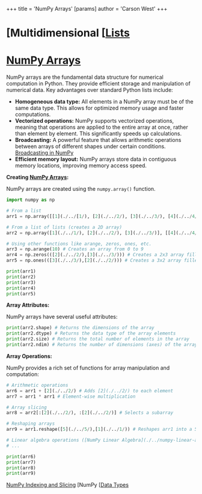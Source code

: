 +++
 title = 'NumPy Arrays'
[params]
	author = 'Carson West'
+++
# [Multidimensional [[Lists](./../multidimensional-[[lists/)
# [NumPy Arrays](./../numpy-arrays/) 
NumPy arrays are the fundamental data structure for numerical computation in Python.  They provide efficient storage and manipulation of numerical data.  Key advantages over standard Python lists include:

* **Homogeneous data type:** All elements in a NumPy array must be of the same data type. This allows for optimized memory usage and faster computations.
* **Vectorized operations:** NumPy supports vectorized operations, meaning that operations are applied to the entire array at once, rather than element by element. This significantly speeds up calculations.
* **Broadcasting:**  A powerful feature that allows arithmetic operations between arrays of different shapes under certain conditions. [Broadcasting in NumPy](./../broadcasting-in-numpy/)
* **Efficient memory layout:** NumPy arrays store data in contiguous memory locations, improving memory access speed.


**Creating [NumPy Arrays](./../numpy-arrays/):**

NumPy arrays are created using the `numpy.array()` function.

```python
import numpy as np

# From a list
arr1 = np.array([[1](./../[1/), [2](./../2/), [3](./../3/), [4](./../4/), [5](./../5/)]) 

# From a list of lists (creates a 2D array)
arr2 = np.array([1](./../1/), [2](./../2/), [3](./../3/)], [[4](./../4/), [5](./../5/), [6](./../6/))

# Using other functions like arange, zeros, ones, etc.
arr3 = np.arange(10) # Creates an array from 0 to 9
arr4 = np.zeros(([2](./../2/),[3](./../3/))) # Creates a 2x3 array filled with zeros
arr5 = np.ones(([3](./../3/),[2](./../2/))) # Creates a 3x2 array filled with ones

print(arr1)
print(arr2)
print(arr3)
print(arr4)
print(arr5)
```

**Array Attributes:**

NumPy arrays have several useful attributes:

```python
print(arr2.shape) # Returns the dimensions of the array
print(arr2.dtype) # Returns the data type of the array elements
print(arr2.size) # Returns the total number of elements in the array
print(arr2.ndim) # Returns the number of dimensions (axes) of the array
```

**Array Operations:**

NumPy provides a rich set of functions for array manipulation and computation:

```python
# Arithmetic operations
arr6 = arr1 + [2](./../2/) # Adds [2](./../2/) to each element
arr7 = arr1 * arr1 # Element-wise multiplication

# Array slicing
arr8 = arr2[:[2](./../2/), :[2](./../2/)] # Selects a subarray

# Reshaping arrays
arr9 = arr1.reshape([5](./../5/),[1](./../1/)) # Reshapes arr1 into a 5x1 array

# Linear algebra operations ([NumPy Linear Algebra](./../numpy-linear-algebra/))
# ...

print(arr6)
print(arr7)
print(arr8)
print(arr9)
```


[NumPy Indexing and Slicing](./../numpy-indexing-and-slicing/)
[NumPy [[Data Types](./../numpy-[[data-types/)


